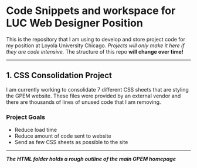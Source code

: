 # Code Snippets and workspace for LUC Web Designer Position
This is the repository that I am using to develop and store project code for my position at Loyola University Chicago. *Projects will only make it here if they are code intensive.* 
The structure of this repo **will change over time!**

---

## 1. CSS Consolidation Project

I am currently working to consolidate 7 different CSS sheets that are styling the GPEM website. These files were provided by an external vendor and there are thousands of lines of unused code that I am removing. 

### Project Goals
- Reduce load time 
- Reduce amount of code sent to website 
- Send as few CSS sheets as possible to the site

---

***The HTML folder holds a rough outline of the main GPEM homepage***
